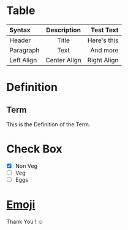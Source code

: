 # Table

| Syntax      | Description | Test Text     |
| :---        |    :----:   |          ---: |
| Header      | Title       | Here's this   |
| Paragraph   | Text        | And more      |
| Left Align   | Center Align | Right Align |

# Definition

## Term

This is the Definition of the Term.


# Check Box

- [x] Non Veg
- [ ] Veg
- [ ] Eggs

# [Emoji](https://github.com/KIRANKUMAR7296/Emoji) 

Thank You ! :relaxed:
